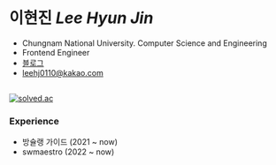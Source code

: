 # 이현진 *Lee Hyun Jin*

- Chungnam National University. Computer Science and Engineering 
- Frontend Engineer
- [블로그](https://hyunjinee.tistory.com/)
- leehj0110@kakao.com

## 
[![solved.ac](http://mazassumnida.wtf/api/v2/generate_badge?boj=hjl9345)](https://solved.ac/hjl9345)

### Experience

- 방슐랭 가이드 (2021 ~ now)
- swmaestro (2022 ~ now)
<!-- <details> -->
<!-- <summary>2022 History</summary>
  swmaestro
<summary>2021 History</summary>
🏃‍♀<a href="https://play.google.com/store/apps/details?id=com.bclguide.bclguide"> 방슐랭가이드(bclguide) </a> <br/>
<!-- </details> --> 



